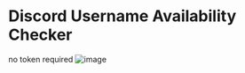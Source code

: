# Discord Username Availability Checker
no token required
![image](https://github.com/implicitlycorrect/discord-username-checker/assets/121817193/824b811b-3a13-405a-bbb6-fa1c706fc2f2)
